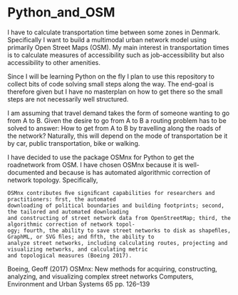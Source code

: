 # Python_and_OSM
I have to calculate transportation time between some zones in Denmark. Specifically I want to build a multimodal urban network model using primarily Open Street Maps (OSM).
My main interest in transportation times is to calculate measures of accessibility such as job-accessibility but also accessibility to other amenities. 

Since I will be learning Python on the fly I plan to use this repository to collect bits of code solving small steps along the way. The end-goal is therefore given but I have no masterplan on how to get there so the small steps are not necessarily well structured.

I am assuming that travel demand takes the form of someone wanting to go from A to B. Given the desire to go from A to B a routing problem has to be solved to answer: How to get from A to B by travelling along the roads of the network? Naturally, this will depend on the mode of transportation be it by car, public transportation, bike or walking.

I have decided to use the package OSMnx for Python to get the roadnetwork from OSM. I have chosen OSMnx because it is well-documented and because is has automated algorithmic correction of network topology. Specifically,  

    OSMnx contributes ﬁve signiﬁcant capabilities for researchers and practitioners: ﬁrst, the automated
    downloading of political boundaries and building footprints; second, the tailored and automated downloading
    and constructing of street network data from OpenStreetMap; third, the algorithmic correction of network topol-
    ogy; fourth, the ability to save street networks to disk as shapeﬁles, GraphML, or SVG ﬁles; and ﬁfth, the ability to
    analyze street networks, including calculating routes, projecting and visualizing networks, and calculating metric
    and topological measures (Boeing 2017). 








Boeing, Geoff (2017) OSMnx: New methods for acquiring, constructing, analyzing, and visualizing complex street networks
Computers, Environment and Urban Systems 65 pp. 126–139
